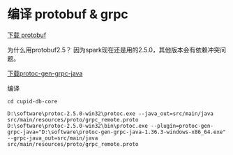 
# 编译 protobuf & grpc

[下载 protobuf](https://github.com/protocolbuffers/protobuf/releases/tag/v2.5.0) 

为什么用protobuf2.5？ 因为spark现在还是用的2.5.0，其他版本会有依赖冲突问题。

[下载protoc-gen-grpc-java](https://repo1.maven.org/maven2/io/grpc/protoc-gen-grpc-java/1.36.3/protoc-gen-grpc-java-1.36.3-windows-x86_64.exe)

编译
```shell
cd cupid-db-core

D:\software\protoc-2.5.0-win32\protoc.exe --java_out=src/main/java src/main/resources/proto/grpc_remote.proto
D:\software\protoc-2.5.0-win32\bin\protoc.exe --plugin=protoc-gen-grpc-java="D:\software\protoc-gen-grpc-java-1.36.3-windows-x86_64.exe" --grpc-java_out=src/main/java src/main/resources/proto/grpc_remote.proto
```

